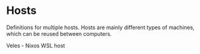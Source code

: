 # Hosts

Definitions for multiple hosts. Hosts are mainly different types of machines, which can be reused between computers.

Veles - Nixos WSL host

